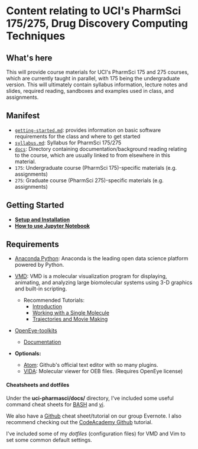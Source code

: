 # Content relating to UCI's PharmSci 175/275, Drug Discovery Computing Techniques

## What's here
This will provide course materials for UCI's PharmSci 175 and 275 courses, which are currently taught in parallel, with 175 being the undergraduate version.
This will ultimately contain syllabus information, lecture notes and slides, required reading, sandboxes and examples used in class, and assignments.

## Manifest
- [`getting-started.md`](getting-started.md): provides information on basic software requirements for the class and where to get started
- [`syllabus.md`](syllabus.md): Syllabus for PharmSci 175/275
- [`docs`](docs): Directory containing documentation/background reading relating to the course, which are usually linked to from elsewhere in this material.
- `175`: Undergraduate course (PharmSci 175)-specific materials (e.g. assignments)
- `275`: Graduate course (PharmSci 275)-specific materials (e.g. assignments)

## Getting Started
- **[Setup and Installation](getting-started.md)**
- **[How to use Jupyter Notebook](http://jupyter-notebook-beginner-guide.readthedocs.io/en/latest/execute.html)**

## Requirements
- [Anaconda Python](https://www.continuum.io/downloads): Anaconda is the leading open data science platform powered by Python.
- [VMD](http://www.ks.uiuc.edu/Development/Download/download.cgi?PackageName=VMD): VMD is a molecular visualization program for displaying, animating, and analyzing large biomolecular systems using 3-D graphics and built-in scripting.
  - Recommended Tutorials:
    - [Introduction](http://www.ks.uiuc.edu/Training/Tutorials/vmd/tutorial-html/node1.html)
    - [Working with a Single Molecule](http://www.ks.uiuc.edu/Training/Tutorials/vmd/tutorial-html/node2.html)
    - [Trajectories and Movie Making](http://www.ks.uiuc.edu/Training/Tutorials/vmd/tutorial-html/node3.html)
- [OpenEye-toolkits](https://www.eyesopen.com/toolkit-development)
  - [Documentation](https://docs.eyesopen.com/toolkits/python/index.html)

- **Optionals:**
  - [Atom](https://atom.io/): Github's official text editor with so many plugins.
  - [VIDA](https://www.eyesopen.com/vida): Molecular viewer for OEB files. (Requires OpenEye license)

#### Cheatsheets and dotfiles
Under the **uci-pharmasci/docs/** directory, I've included some useful command cheat sheets for [BASH](https://github.com/nathanmlim/blues-apps/tree/master/docs/bash_cheatsheet.jpg) and [vi](https://github.com/nathanmlim/blues-apps/tree/master/docs/vi_cheatsheet.pdf).

We also have a [Github](https://www.evernote.com/shard/s26/sh/ae73a67b-4d7a-4e97-a896-cef5473db895/178762935c73b559) cheat sheet/tutorial on our group Evernote. I also recommend checking out the [CodeAcademy Github](https://www.codecademy.com/learn/learn-git) tutorial.

I've included some of my _dotfiles_ (configuration files) for VMD and Vim to set some common default settings.
